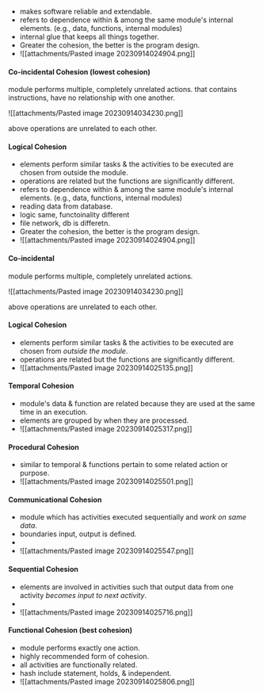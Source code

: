 - makes software reliable and extendable. 
- refers to dependence within & among the same module's internal elements. (e.g., data, functions, internal modules)
- internal glue that keeps all things together. 
- Greater the cohesion, the better is the program design. 
- ![[attachments/Pasted image 20230914024904.png]]


#### Co-incidental Cohesion (lowest cohesion)
module performs multiple, completely unrelated actions. 
that contains instructions,
have no relationship with one another. 

![[attachments/Pasted image 20230914034230.png]]

above operations are unrelated to each other. 
#### Logical Cohesion
- elements perform similar tasks & the activities to be executed are chosen from outside the module. 
- operations are related but the functions are significantly different. 
- refers to dependence within & among the same module's internal elements. (e.g., data, functions, internal modules)
- reading data from database.
- logic same, functoinality different 
- file network, db is differetn. 
- Greater the cohesion, the better is the program design. 
- ![[attachments/Pasted image 20230914024904.png]]


#### Co-incidental 
module performs multiple, completely unrelated actions. 

![[attachments/Pasted image 20230914034230.png]]

above operations are unrelated to each other. 
#### Logical Cohesion
- elements perform similar tasks & the activities to be executed are chosen from *outside the module*. 
- operations are related but the functions are significantly different. 
- ![[attachments/Pasted image 20230914025135.png]]

#### Temporal Cohesion
- module's data & function are related because they are used at the same time in an execution. 
- elements are grouped by when they are processed. 
- ![[attachments/Pasted image 20230914025317.png]]

#### Procedural Cohesion
- similar to temporal & functions pertain to some related action or purpose. 
- ![[attachments/Pasted image 20230914025501.png]]

#### Communicational Cohesion
- module which has activities executed sequentially and *work on same data*. 
- boundaries input, output is defined. 
- 
- ![[attachments/Pasted image 20230914025547.png]]

#### Sequential Cohesion
- elements are involved in activities such that output data from one activity *becomes input to next activity*. 
- 
- ![[attachments/Pasted image 20230914025716.png]]

#### Functional Cohesion (best cohesion)
- module performs exactly one action. 
- highly recommended form of cohesion. 
- all activities are functionally related. 
- hash include statement, holds, & independent. 
- ![[attachments/Pasted image 20230914025806.png]]
